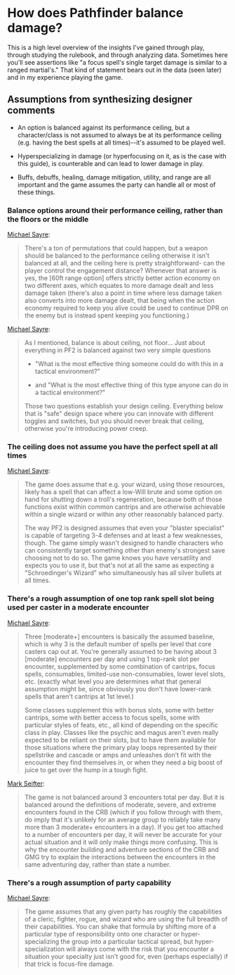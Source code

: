 # How does Pathfinder balance damage?

This is a high level overview of the insights I've gained through play, through studying the rulebook, and through analyzing data. Sometimes here you'll see assertions like "a focus spell's single target damage is similar to a ranged martial's." That kind of statement bears out in the data (seen later) and in my experience playing the game.

## Assumptions from synthesizing designer comments

- An option is balanced against its performance ceiling, but a character/class is not assumed to always be at its performance ceiling (e.g. having the best spells at all times)--it's assumed to be played well.

- Hyperspecializing in damage (or hyperfocusing on it, as is the case with this guide), is counterable and can lead to lower damage in play.

- Buffs, debuffs, healing, damage mitigation, utility, and range are all important and the game assumes the party can handle all or most of these things.

### Balance options around their performance ceiling, rather than the floors or the middle

[Michael Sayre](https://paizo.com/threads/rzs43kh6?Long-air-repeater#7):
> There's a ton of permutations that could happen, but a weapon should be balanced to the performance ceiling otherwise it isn't balanced at all, and the ceiling here is pretty straightforward- can the player control the engagement distance? Whenever that answer is yes, the [60ft range option] offers strictly better action economy on two different axes, which equates to more damage dealt and less damage taken (there's also a point in time where less damage taken also converts into more damage dealt, that being when the action economy required to keep you alive could be used to continue DPR on the enemy but is instead spent keeping you functioning.)

[Michael Sayre](https://paizo.com/threads/rzs43kh6?Long-air-repeater#12):
> As I mentioned, balance is about ceiling, not floor... Just about everything in PF2 is balanced against two very simple questions
>
> - "What is the most effective thing someone could do with this in a tactical environment?"
>
> - and "What is the most effective thing of this type anyone can do in a tactical environment?"
>
> Those two questions establish your design ceiling. Everything below that is "safe" design space where you can innovate with different toggles and switches, but you should never break that ceiling, otherwise you're introducing power creep.

### The ceiling does not assume you have the perfect spell at all times

[Michael Sayre](https://paizo.com/threads/rzs43vmk&page=2?Michael-Sayre-on-Casters-Balance-and-Wizards#76):
> The game does assume that e.g. your wizard, using those resources, likely has a spell that can affect a low-Will brute and some option on hand for shutting down a troll's regeneration, because both of those functions exist within common cantrips and are otherwise achievable within a single wizard or within any other reasonably balanced party.
>
> The way PF2 is designed assumes that even your "blaster specialist" is capable of targeting 3-4 defenses and at least a few weaknesses, though. The game simply wasn't designed to handle characters who can consistently target something other than enemy's strongest save choosing not to do so. The game knows you have versatility and expects you to use it, but that's not at all the same as expecting a "Schroedinger's Wizard" who simultaneously has all silver bullets at all times.

### There's a rough assumption of one top rank spell slot being used per caster in a moderate encounter

[Michael Sayre](https://paizo.com/threads/rzs43vmk&page=2?Michael-Sayre-on-Casters-Balance-and-Wizards#79):
> Three [moderate+] encounters is basically the assumed baseline, which is why 3 is the default number of spells per level that core casters cap out at. You're generally assumed to be having about 3 [moderate] encounters per day and using 1 top-rank slot per encounter, supplemented by some combination of cantrips, focus spells, consumables, limited-use non-consumables, lower level slots, etc. (exactly what level you are determines what that general assumption might be, since obviously you don't have lower-rank spells that aren't cantrips at 1st level.)
>
> Some classes supplement this with bonus slots, some with better cantrips, some with better access to focus spells, some with particular styles of feats, etc., all kind of depending on the specific class in play. Classes like the psychic and magus aren't even really expected to be reliant on their slots, but to have them available for those situations where the primary play loops represented by their spellstrike and cascade or amps and unleashes don't fit with the encounter they find themselves in, or when they need a big boost of juice to get over the hump in a tough fight.

[Mark Seifter](https://www.reddit.com/r/Pathfinder2e/comments/16g5zpf/comment/k065e07/):
> The game is not balanced around 3 encounters total per day. But it is balanced around the definitions of moderate, severe, and extreme encounters found in the CRB (which if you follow through with them, do imply that it's unlikely for an average group to reliably take many more than 3 moderate+ encounters in a day). If you get too attached to a number of encounters per day, it will never be accurate for your actual situation and it will only make things more confusing.  This is why the encounter building and adventure sections of the CRB and GMG try to explain the interactions between the encounters in the same adventuring day, rather than state a number.

### There's a rough assumption of party capability

[Michael Sayre](https://paizo.com/threads/rzs43vmk&page=2?Michael-Sayre-on-Casters-Balance-and-Wizards#79):
> The game assumes that any given party has roughly the capabilities of a cleric, fighter, rogue, and wizard who are using the full breadth of their capabilities. You can shake that formula by shifting more of a particular type of responsibility onto one character or hyper-specializing the group into a particular tactical spread, but hyper-specialization will always come with the risk that you encounter a situation your specialty just isn't good for, even (perhaps especially) if that trick is focus-fire damage.
